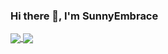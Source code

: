 ### Hi there 👋, I'm SunnyEmbrace

<a href="https://github.com/SunnyEmbrace">
  <img align="center" src="https://github-readme-stats.vercel.app/api?username=SunnyEmbrace&count_private=true&show_icons=true&include_all_commits=true" />
</a>

<a href="https://github.com/SunnyEmbrace">
  <img align="center" src="https://github-readme-stats.vercel.app/api/top-langs?username=SunnyEmbrace&show_icons=true&count_private=true&layout=compact&hide_border=true&langs_count=8" />
</a>
